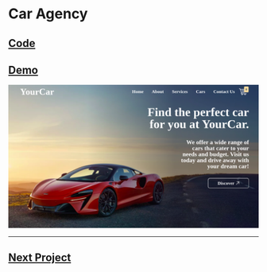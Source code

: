 # Car Agency

## [Code](./Code/)

## [Demo](https://yourcar-project.netlify.app/)

![Demo](./your-car.png)

---

## [Next Project](../Note-App/)
